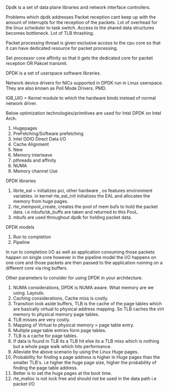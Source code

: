Dpdk is a set of data plane libraries and network interface controllers.

Problems which dpdk addresses
	Packet reception cant keep up with the amount of interrupts for the reception of the packets.
	Lot of overhead for the linux scheduler to task switch.
	Access to the shared data structures becomes bottleneck.
	Lot of TLB thrashing.

Packet processing thread is given exclusive access to the cpu core so that it can have dedicated resource for packet processing.

Set processor core affinity so that it gets the dedicated core for packet reception OR Pakcet transmit.

DPDK is a set of userspace software libraries.

Network device drivers for NICs supported in DPDK run in Linux userspace. They are also known as Poll Mode Drivers. PMD.

IGB_UIO = Kernel module to which the hardware binds instead of normal network driver.

Below optimization technologies/primitives are used for Intel DPDK on Intel Arch.
1) Hugepages
2) PreFetching/Software prefetching
3) Intel DDIO Direct Data I/O
4) Cache Alignment
5) New 
6) Memory interleave
7) pthreads and affinity
8) NUMA
9) Memory channel Use


DPDK libraries
1) librte_eal   = initializes pci, other hardware , os features environment variables. in kernel rte_eal_init initializes the EAL and allocates the memory from huge pages.
2) rte_mempool_create, creates the pool of mem bufs to hold the packet data. i.e mbufs/sk_buffs are taken and returned to this PooL.
3) mbufs are used throughout dpdk for holding packet data.

DPDK models
1) Run to completion 
2) Pipeline

In run to completion I/O as well as application consuming those packets happen on single core however in the pipeline model the I/O happens on one core and those packets are then passed to the application running on a different core via ring buffers.   

Other parameters to consider for using DPDK in your architecture.
1) NUMA considerations, DPDK is NUMA aware. What memory are we using. Layouts.
2) Caching considerations, Cache miss is costly.
3) Transition look aside buffers, TLB is the cache of the page tables which are basically virtual to physical address mapping. So TLB caches the virt memory to physical memory page tables.
4) TLB misses are very costly.
5) Mapping of Virtual to physical memory = page table entry.
6) Multiple page table entries form page tables.
6) TLB is a cache for page tables.
7) If data is found in TLB its a TLB hit else its a TLB miss which is nothing but a whole page walk which hits performance.
8) Alleviate the above scenario by using the Linux Huge pages.
9) Probability for finding a page address is higher in Huge pages than the smaller TLB's. i.e higher the huge page size, higher the probability of finding the page table address.
10) Better is to set the huge pages at the boot time.
11) rte_malloc is not lock free and should not be used in the data path i.e packet I/O
